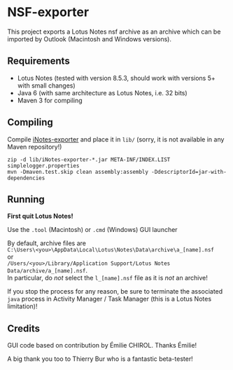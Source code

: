 NSF-exporter
============

This project exports a Lotus Notes nsf archive as an archive which can be imported by Outlook (Macintosh and Windows versions).

Requirements
------------
* Lotus Notes (tested with version 8.5.3, should work with versions 5+ with small changes)
* Java 6 (with same architecture as Lotus Notes, i.e. 32 bits)
* Maven 3 for compiling

Compiling
---------
Compile [iNotes-exporter](https://github.com/javabean/iNotes-exporter) and place it in `lib/` (sorry, it is not available in any Maven repository!)

	zip -d lib/iNotes-exporter-*.jar META-INF/INDEX.LIST simplelogger.properties
	mvn -Dmaven.test.skip clean assembly:assembly -DdescriptorId=jar-with-dependencies

Running
-------

**First quit Lotus Notes!**

Use the `.tool` (Macintosh) or `.cmd` (Windows) GUI launcher

By default, archive files are  
`C:\Users\<you>\AppData\Local\Lotus\Notes\Data\archive\a_[name].nsf`  
or   
`/Users/<you>/Library/Application Support/Lotus Notes Data/archive/a_[name].nsf`.  
In particular, do *not* select the `l_[name].nsf` file as it is *not* an archive!

If you stop the process for any reason, be sure to terminate the associated `java` process in Activity Manager / Task Manager (this is a Lotus Notes limitation)!

Credits
-------

GUI code based on contribution by Émilie CHIROL. Thanks Émilie!

A big thank you too to Thierry Bur who is a fantastic beta-tester!